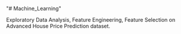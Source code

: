 "# Machine_Learning" 

Exploratory Data Analysis, Feature Engineering, Feature Selection on Advanced House Price Prediction dataset.
